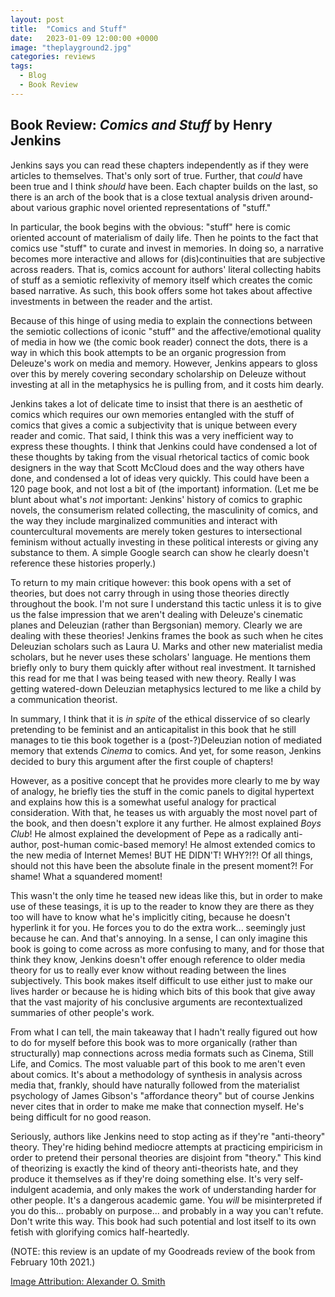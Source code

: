```yaml
---
layout: post
title:  "Comics and Stuff"
date:   2023-01-09 12:00:00 +0000
image: "theplayground2.jpg"
categories: reviews
tags:
  - Blog
  - Book Review
---
```


## Book Review: _Comics and Stuff_ by Henry Jenkins

Jenkins says you can read these chapters independently as if they were articles to themselves. That's only sort of true. Further, that _could_ have been true and I think _should_ have been. Each chapter builds on the last, so there is an arch of the book that is a close textual analysis driven around-about various graphic novel oriented representations of "stuff."

In particular, the book begins with the obvious: "stuff" here is comic oriented account of materialism of daily life. Then he points to the fact that comics use "stuff" to curate and invest in memories. In doing so, a narrative becomes more interactive and allows for (dis)continuities that are subjective across readers. That is, comics account for authors' literal collecting habits of stuff as a semiotic reflexivity of memory itself which creates the comic based narrative. As such, this book offers some hot takes about affective investments in between the reader and the artist.

Because of this hinge of using media to explain the connections between the semiotic collections of iconic "stuff" and the affective/emotional quality of media in how we (the comic book reader) connect the dots, there is a way in which this book attempts to be an organic progression from Deleuze's work on media and memory. However, Jenkins appears to gloss over this by merely covering secondary scholarship on Deleuze without investing at all in the metaphysics he is pulling from, and it costs him dearly.

Jenkins takes a lot of delicate time to insist that there is an aesthetic of comics which requires our own memories entangled with the stuff of comics that gives a comic a subjectivity that is unique between every reader and comic. That said, I think this was a very inefficient way to express these thoughts. I think that Jenkins could have condensed a lot of these thoughts by taking from the visual rhetorical tactics of comic book designers in the way that Scott McCloud does and the way others have done, and condensed a lot of ideas very quickly. This could have been a 120 page book, and not lost a bit of (the important) information. (Let me be blunt about what's _not_ important: Jenkins' history of comics to graphic novels, the consumerism related collecting, the masculinity of comics, and the way they include marginalized communities and interact with countercultural movements are merely token gestures to intersectional feminism without actually investing in these political interests or giving any substance to them. A simple Google search can show he clearly doesn't reference these histories properly.)

To return to my main critique however: this book opens with a set of theories, but does not carry through in using those theories directly throughout the book. I'm not sure I understand this tactic unless it is to give us the false impression that we aren't dealing with Deleuze's cinematic planes and Deleuzian (rather than Bergsonian) memory. Clearly we are dealing with these theories! Jenkins frames the book as such when he cites Deleuzian scholars such as Laura U. Marks and other new materialist media scholars, but he never uses these scholars' language. He mentions them briefly only to bury them quickly after without real investment. It tarnished this read for me that I was being teased with new theory. Really I was getting watered-down Deleuzian metaphysics lectured to me like a child by a communication theorist.

In summary, I think that it is _in spite_ of the ethical disservice of so clearly pretending to be feminist and an anticapitalist in this book that he still manages to tie this book together is a (post-?)Deleuzian notion of mediated memory that extends _Cinema_ to comics. And yet, for some reason, Jenkins decided to bury this argument after the first couple of chapters!

However, as a positive concept that he provides more clearly to me by way of analogy, he briefly ties the stuff in the comic panels to digital hypertext and explains how this is a somewhat useful analogy for practical consideration. With that, he teases us with arguably the most novel part of the book, and then doesn't explore it any further. He almost explained _Boys Club_! He almost explained the development of Pepe as a radically anti-author, post-human comic-based memory! He almost extended comics to the new media of Internet Memes! BUT HE DIDN'T! WHY?!?! Of all things, should not this have been the absolute finale in the present moment?! For shame! What a squandered moment!

This wasn't the only time he teased new ideas like this, but in order to make use of these teasings, it is up to the reader to know they are there as they too will have to know what he's implicitly citing, because he doesn't hyperlink it for you. He forces you to do the extra work... seemingly just because he can. And that's annoying. In a sense, I can only imagine this book is going to come across as more confusing to many, and for those that think they know, Jenkins doesn't offer enough reference to older media theory for us to really ever know without reading between the lines subjectively. This book makes itself difficult to use either just to make our lives harder or because he is hiding which bits of this book that give away that the vast majority of his conclusive arguments are recontextualized summaries of other people's work.

From what I can tell, the main takeaway that I hadn't really figured out how to do for myself before this book was to more organically (rather than structurally) map connections across media formats such as Cinema, Still Life, and Comics. The most valuable part of this book to me aren't even about comics. It's about a methodology of synthesis in analysis across media that, frankly, should have naturally followed from the materialist psychology of James Gibson's "affordance theory" but of course Jenkins never cites that in order to make me make that connection myself. He's being difficult for no good reason.

Seriously, authors like Jenkins need to stop acting as if they're "anti-theory" theory. They're hiding behind mediocre attempts at practicing empiricism in order to pretend their personal theories are disjoint from "theory." This kind of theorizing is exactly the kind of theory anti-theorists hate, and they produce it themselves as if they're doing something else. It's very self-indulgent academia, and only makes the work of understanding harder for other people. It's a dangerous academic game. You _will_ be misinterpreted if you do this... probably on purpose... and probably in a way you can't refute. Don't write this way. This book had such potential and lost itself to its own fetish with glorifying comics half-heartedly.

(NOTE: this review is an update of my Goodreads review of the book from February 10th 2021.)

[Image Attribution: Alexander O. Smith](/AboutAlexander/) 
